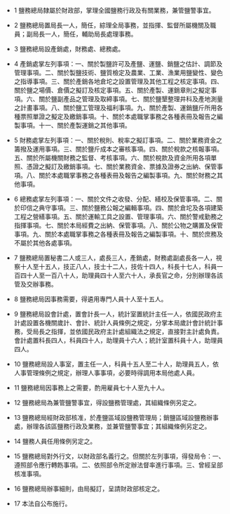 * 1 鹽務總局隸屬於財政部，掌理全國鹽務行政及有關業務，兼管鹽警事宜。

* 2 鹽務總局置局長一人，簡任，綜理全局事務，並指揮、監督所屬機關及職員；副局長一人，簡任，輔助局長處理事務。

* 3 鹽務總局設產銷處，財務處、總務處。

* 4 產銷處掌左列事項：一、關於製鹽許可及產鹽、運鹽、銷鹽之估計、調節及管理事項。二、關於製鹽技術、鹽質檢定及農業、工業、漁業用鹽變性、變色之指導事項。三、關於產銷各地倉坨之設置管理及其他工程之核定事項。四、關於鹽之場價、倉價之擬訂及核定事項。五、關於產製、運銷章則之擬定事項。六、關於鹽副產品之管理及取締事項。七、關於鹽墾整理井科及產地測量之計畫事項。八、關於鹽工管理及福利事項。九、關於產製、運銷鹽斤所用各種票照單證之擬定及繳銷事項。十、關於本處職掌事務之各種表冊及報告之編製事項。十一、關於產製運銷之其他事項。

* 5 財務處掌左列事項：一、關於稅則、稅率之擬訂事項。二、關於業務資金之籌撥及運用事項。三、關於鹽斤成本之審核事項。四、關於稅款之核報事項。五、關於所屬機關財務之監督、考核事項。六、關於稅款及資金所用各項單照、憑證之擬訂及繳銷事項。七、關於業務資金、票據及證券之出納、保管事項。八、關於本處職掌事務之各種表冊及報告之編製事項。九、關於財務之其他事項。

* 6 總務處掌左列事項：一、關於文件之收發、分配、繕校及保管事項。二、關於印信之典守事項。三、關於鹽務公報之編輯事項。四、關於倉坨及各項建築工程之營繕事項。五、關於運輸工具之設置、管理事項。六、關於警戒勤務之指揮事項。七、關於本局經費之出納、保管事項。八、關於公物之購置及保管事項。九、關於本處職掌事務之各種表冊及報告之編製事項。十、關於庶務及不屬於其他各處事項。

* 7 鹽務總局置秘書二人或三人，處長三人，產銷處，財務處副處長各一人，視察十人至十五人，技正八人，技士十二人，技佐十四人，科長十七人，科員一百四十人至一百八十人，助理員四十人至六十人，承長官之命，分別辦理各該管及交辦事務。

* 8 鹽務總局因事務需要，得遴用專門人員十人至十五人。

* 9 鹽務總局設會計處，置會計長一人，統計室置統計主任一人，依國民政府主計處設置各機關歲計、會計、統計人員條例之規定，分掌本局歲計會計統計事務，受局長之指揮，並依國民政府主計處組織法之規定，直接對主計處負責。會計處置科長四人，科員四十人，助理員十六人；統計室置科員十人，助理員四人。

* 10 鹽務總局設人事室，置主任一人，科員十五人至二十人，助理員五人，依人事管理條例之規定，辦理人事事項，必要時得調用本局他處人員。

* 11 鹽務總局因事務上之需要，酌用雇員七十人至九十人。

* 12 鹽務總局為兼管鹽警事宜，得設鹽務管理處，其組織條例另定之。

* 13 鹽務總局經財政部核准，於產鹽區域設鹽務管理局；銷鹽區域設鹽務辦事處，辦理各該區鹽務行政及業務，並兼管鹽警事宜；其組織條例另定之。

* 14 鹽務人員任用條例另定之。

* 15 鹽務總局對外行文，以財政部名義行之。但關於左列事項，得發局令：一、遵照部令應行轉飭事項。二、依照部令所定辦法督率進行事項。三、曾經呈部核准事項。

* 16 鹽務總局辦事細則，由局擬訂，呈請財政部核定之。

* 17 本法自公布施行。

